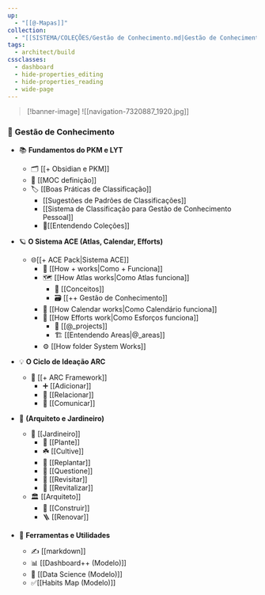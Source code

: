 ```yaml
---
up:
  - "[[@-Mapas]]"
collection:
  - "[[SISTEMA/COLEÇÕES/Gestão de Conhecimento.md|Gestão de Conhecimento]]"
tags:
  - architect/build
cssclasses:
  - dashboard
  - hide-properties_editing
  - hide-properties_reading
  - wide-page
---
```

>[!banner-image] ![[navigation-7320887_1920.jpg]]
### 🧭 **Gestão de Conhecimento**

- 📚 **Fundamentos do PKM e LYT**  
	- 🗂️ [[+ Obsidian e PKM]]  
	- 🧩 [[MOC definição]]  
	- 🏷️ [[Boas Práticas de Classificação]]  
		-  [[Sugestões de Padrões de Classificações]]  
		-  [[Sistema de Classificação para Gestão de Conhecimento Pessoal]]  
		- 📄[[Entendendo Coleções]]
- 🪐 **O Sistema ACE (Atlas, Calendar, Efforts)**  
	-  🌐[[+ ACE Pack|Sistema ACE]]  
		- 🧩 [[How + works|Como + Funciona]]  
		- 🗺️ [[How Atlas works|Como Atlas funciona]]  
			- 🧠 [[Conceitos]]  
			- 🗃️ [[++ Gestão de Conhecimento]]
		- 📅 [[How Calendar works|Como Calendário funciona]]    
		- 💪 [[How Efforts work|Como Esforços funciona]]  
			- 🚀 [[@_projects]]  
			- 🏗️ [[Entendendo Areas|@_areas]]  
		- ⚙️ [[How folder System Works]]  
- 💡 **O Ciclo de Ideação ARC**  
	- 🔁 [[+ ARC Framework]]  
		- ➕ [[Adicionar]]  
		- 🔗 [[Relacionar]]  
		- 📣 [[Comunicar]]  
- 🌿 **(Arquiteto e Jardineiro)**  
	- 🌱 [[Jardineiro]]  
		- 🫘 [[Plante]]  
		- ☘️ [[Cultive]]  
		- 🌾 [[Replantar]]  
		- 🍄 [[Questione]]  
		- 🌻 [[Revisitar]]  
		- 🌼 [[Revitalizar]]  
	- 🏛️ [[Arquiteto]]  
		- 🧱 [[Construir]]  
		- 🪜 [[Renovar]]  

- 🧰 **Ferramentas e Utilidades**  
	- ✍️ [[markdown]]  
	- 📊 [[Dashboard++ (Modelo)]]  
	- 🎲 [[Data Science (Modelo)]]
	- ✅[[Habits Map (Modelo)]]
